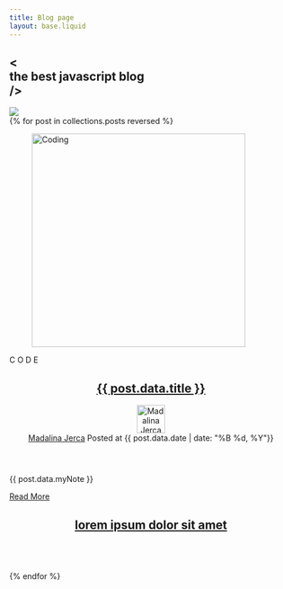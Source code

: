 ```yaml
---
title: Blog page
layout: base.liquid
---
```


<link rel="stylesheet" href="/css/blog.css">

<!-- BLOG TITLE -->
<section class="hero is-large is-link blog_hero-section">
  <div class="hero-body">
    <h1 class="title is-size-4 blog-title"><span><</span><br>the best javascript blog<br>/></h1>
  </div>
</section>

<!-- SPLASH IMAGE -->
<img src="/img/splash.png" class="splash">

<!-- ARTICLES CONTAINER -->
<div class="container">
<div class="columns is-flex-wrap-wrap px-5 blog-container">
<div class="column is-half mb-4 p-4">
{% for post in collections.posts reversed %}

<!-- FIRST ARTICLE -->
<article>
    <div class="card-image hover01">
        <figure class="image">
            <img src="/img/test.jpg" alt="Coding" width="380">
            <!-- <img src="/img/card-image.jpg" alt="Coding" width="400" height="600"> -->
        </figure>
    </div>
    <div class="blog-entry">
    <div class="blog_first-column">
        <div class="code">
            <span class="code_letters">C O</span>
            <span class="code_letters">D E</span>
        </div>
    </div>
    <div class="column blog_second-column">
        <!-- BLOG HEADER -->
        <header class="blog-entry-header">
            <h2 class="blog-entry-title mt-4"><a href="#">{{ post.data.title }}</a></h2>
            <div class="blog-entry-meta is-flex">
                <div class="profile_image_container"> 
                    <img src="/img/madi.png" class="profile_image pt-1" height="50" width="50" alt="Madalina Jerca">
                </div>
                <div class="is-flex is-flex-direction-column ml-4">    
                    <span class="author">
                        <a href="pages/profile-madalina.html">Madalina Jerca</a>
                    </span>                    
                    <time class="blog-entry-date published">Posted at {{ post.data.date | date: "%B %d, %Y"}}</time>
                </div>
            </div>
        </header>
        <!-- BLOG CONTENT -->
        <div class="blog-entry-content">
            <p>{{ post.data.myNote }}</p>
        </div>
        <!-- BLOG FOOTER -->
        <footer class="blog-entry-footer row">
            <div class="read-more col-md-6">
                <a href="">Read More</a>
            </div>
        </footer>  
    </div>
</article>

<!-- SECOND ARTICLE -->
<article>
    <div class="blog-entry left-side">  
    <div class="column blog_second-column">
        <header class="blog-entry-header">
            <h2 class="blog-entry-title mt-4 has-text-centered"><a href="#">lorem ipsum dolor sit amet</a></h2>
        </header>
        <div class="blog-entry-content">
            <p> </p>
        </div>
        <footer class="blog-entry-footer row">
            <div class="read-more col-md-6">
                <a href=""></a>
            </div>
        </footer>  
    </div>
    </div>
</article>

{% endfor %}

</div>
</div>
</div>